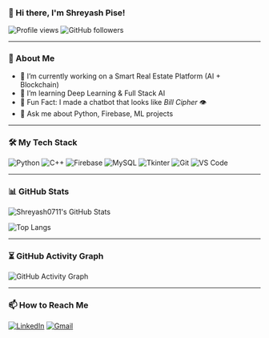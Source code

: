 ### 👋 Hi there, I'm Shreyash Pise!

![Profile views](https://komarev.com/ghpvc/?username=Shreyash0711&color=blue&style=for-the-badge)
![GitHub followers](https://img.shields.io/github/followers/Shreyash0711?label=Followers&style=for-the-badge)

---

### 🧠 About Me

- 🔭 I’m currently working on a Smart Real Estate Platform (AI + Blockchain)
- 🌱 I’m learning Deep Learning & Full Stack AI
- 🤖 Fun Fact: I made a chatbot that looks like *Bill Cipher* 👁️
- 💬 Ask me about Python, Firebase, ML projects

---

### 🛠️ My Tech Stack

![Python](https://img.shields.io/badge/-Python-333333?style=flat&logo=python)
![C++](https://img.shields.io/badge/-C++-333333?style=flat&logo=c%2B%2B)
![Firebase](https://img.shields.io/badge/-Firebase-333333?style=flat&logo=firebase)
![MySQL](https://img.shields.io/badge/-MySQL-333333?style=flat&logo=mysql)
![Tkinter](https://img.shields.io/badge/-Tkinter-333333?style=flat)
![Git](https://img.shields.io/badge/-Git-333333?style=flat&logo=git)
![VS Code](https://img.shields.io/badge/-VS%20Code-333333?style=flat&logo=visual-studio-code)

---

### 📊 GitHub Stats

![Shreyash0711's GitHub Stats](https://github-readme-stats.vercel.app/api?username=Shreyash0711&show_icons=true&theme=radical)

![Top Langs](https://github-readme-stats.vercel.app/api/top-langs/?username=Shreyash0711&layout=compact&theme=radical)

---

### ⏳ GitHub Activity Graph

![GitHub Activity Graph](https://github-readme-activity-graph.cyclic.app/graph?username=Shreyash0711&theme=dracula)

---

### 📫 How to Reach Me

[![LinkedIn](https://img.shields.io/badge/-LinkedIn-blue?style=flat&logo=linkedin)](https://linkedin.com/in/shreyash0711)
[![Gmail](https://img.shields.io/badge/-shreyashpise71@gmail.com-D14836?style=flat&logo=gmail&logoColor=white)](mailto:shreyashpise71@gmail.com)

